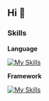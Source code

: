 ## Hi 👋

### Skills
**Language** 
<br>

[![My Skills](https://skillicons.dev/icons?i=ts,js,ruby&theme=light)](https://skillicons.dev)

**Framework**
<br>

[![My Skills](https://skillicons.dev/icons?i=react,nextjs,nodejs,rails&theme=light)](https://skillicons.dev)

